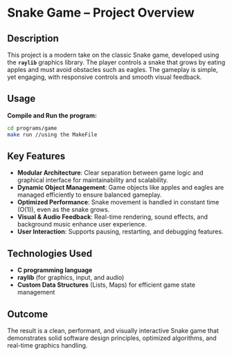 # Snake Game – Project Overview

## Description

This project is a modern take on the classic Snake game, developed using the **`raylib`** graphics library. The player controls a snake that grows by eating apples and must avoid obstacles such as eagles. The gameplay is simple, yet engaging, with responsive controls and smooth visual feedback.

## Usage
**Compile and Run the program:**  
   ```sh
   cd programs/game
   make run //using the MakeFile
   ```
## Key Features

- **Modular Architecture**: Clear separation between game logic and graphical interface for maintainability and scalability.
- **Dynamic Object Management**: Game objects like apples and eagles are managed efficiently to ensure balanced gameplay.
- **Optimized Performance**: Snake movement is handled in constant time (O(1)), even as the snake grows.
- **Visual & Audio Feedback**: Real-time rendering, sound effects, and background music enhance user experience.
- **User Interaction**: Supports pausing, restarting, and debugging features.

## Technologies Used

- **C programming language**
- **raylib** (for graphics, input, and audio)
- **Custom Data Structures** (Lists, Maps) for efficient game state management

## Outcome

The result is a clean, performant, and visually interactive Snake game that demonstrates solid software design principles, optimized algorithms, and real-time graphics handling.
